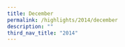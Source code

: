 ```yaml
---
title: December
permalink: /highlights/2014/december
description: ""
third_nav_title: "2014"
---
```

